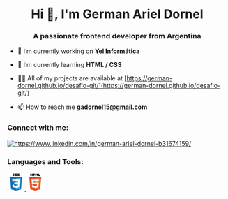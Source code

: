 <h1 align="center">Hi 👋, I'm German Ariel Dornel</h1>
<h3 align="center">A passionate frontend developer from Argentina</h3>

- 🔭 I’m currently working on **Yel Informática**

- 🌱 I’m currently learning **HTML / CSS**

- 👨‍💻 All of my projects are available at [https://german-dornel.github.io/desafio-git/](https://german-dornel.github.io/desafio-git/)

- 📫 How to reach me **gadornel15@gmail.com**

<h3 align="left">Connect with me:</h3>
<p align="left">
<a href="https://linkedin.com/in/https://www.linkedin.com/in/german-ariel-dornel-b31674159/" target="blank"><img align="center" src="https://raw.githubusercontent.com/rahuldkjain/github-profile-readme-generator/master/src/images/icons/Social/linked-in-alt.svg" alt="https://www.linkedin.com/in/german-ariel-dornel-b31674159/" height="30" width="40" /></a>
</p>

<h3 align="left">Languages and Tools:</h3>
<p align="left"> <a href="https://www.w3schools.com/css/" target="_blank" rel="noreferrer"> <img src="https://raw.githubusercontent.com/devicons/devicon/master/icons/css3/css3-original-wordmark.svg" alt="css3" width="40" height="40"/> </a> <a href="https://www.w3.org/html/" target="_blank" rel="noreferrer"> <img src="https://raw.githubusercontent.com/devicons/devicon/master/icons/html5/html5-original-wordmark.svg" alt="html5" width="40" height="40"/> </a> </p>
